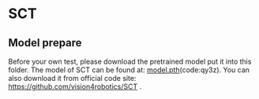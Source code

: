 # SCT

## Model prepare

Before your own test, please download the pretrained model put it into this folder.
The model of SCT can be found at: [model.pth](https://pan.baidu.com/s/1GlhjqBEjsCAhhJ9pHZBXLg?pwd=qy3z)(code:qy3z).
You can also download it from official code site: https://github.com/vision4robotics/SCT .
